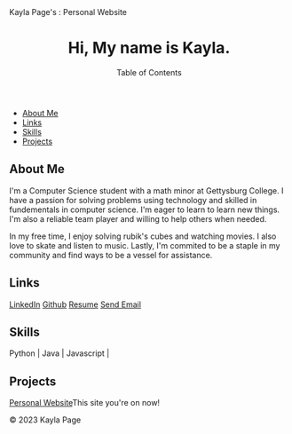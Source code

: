 <!DOCTYPE html>
<html lang="en">
<head>
    <meta charset="UTF-8">
    <meta name="viewport" content="width=device-width, initial-scale=1.0">
    Kayla Page's : Personal Website
</head>
<body>
    <header>
        <h1>Hi, My name is Kayla.</h1>
        <p>Table of Contents</p>
    </header>
    <nav>
        <ul>
            <li><a href="#about">About Me</a></li>
            <li><a href="#links">Links</a></li>
            <li><a href="skills">Skills</a></li>
            <li><a href="#projects">Projects</a></li>
        </ul>
    </nav>
    <section id="about">
        <h2>About Me</h2>
        <p>I'm a Computer Science student with a math minor at Gettysburg College. I have a passion for solving problems using technology and skilled in fundementals in computer science. I'm eager to learn to learn new things. I'm also a reliable team player and willing to help others when needed.
        <p> In my free time, I enjoy solving rubik's cubes and watching movies. I also love to skate and listen to music. Lastly, I'm commited to be a staple in my community and find ways to be a vessel for assistance.
    </section>
     <section id="links">
        <h2>Links</h2>
        <a href="www.linkedin.com/in/kayla-page-5094b0284">LinkedIn</a>
        <a href="https://github.com/kayla-page">Github</a>
        <a href="https://docs.google.com/document/d/e/2PACX-1vRDxoKIpgJ5fwq3UdxymKtXYz-SD1ewLDmXAWd0Aupn6rzA3yScOzm39jUlsL4Ch9cac-m9T4H-n8_U/pub">Resume</a>
        <a href="mailto:kaylapage5600@gmail.com">Send Email</a>
    </section>
     <section id="skills">
        <h2>Skills</h2>
        <p>Python | Java | Javascript |</p>
    </section>
    <section id="projects">
        <h2>Projects</h2>
        </p><a href="https://kayla-page.github.io/KaylaPage/">Personal Website</a>This site you're on now!</p>
    </section>
    <footer>
        <p>&copy; 2023 Kayla Page</p>
    </footer>
</body>
</html>
